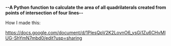**--A Python function to calculate the area of all quadrilaterals created from points of intersection of four lines--**

How I made this:

https://docs.google.com/document/d/1PlesQpV2K2LovnO6_ysGi1Zu6CHvMlUG-ShYmN7mbd0/edit?usp=sharing
